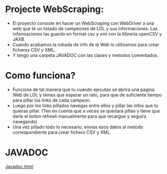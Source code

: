 # Projecte WebScraping:

- El proyecto consiste en hacer un WebScraping con WebDriver a una web que té un listado de campeones de LOL y sus informaciones. Las informaciones las guardo en format csv y xml con la llibreria openCSV y JAXB.
- Cuando acabamos la robada de info de la Web lo utilizamos para crear ficheros CSV y XML.
- Y tengo una carpeta JAVADOC con las clases y metodos comentados.

# Como funciona?

- Funciona de tal manera que tu cuando ejecutas se abrira una pagina Web de LOL y tienes que esperar un rato, para que de suficiente tiempo para pillar los links de cada campeon.
- Luego por los links pillados navegas entre ellos y pillar las infos que tu quieras pillar. (Ten en cuenta que a veces se quedara pillao y tiene que darle el boton refresh manualmente para que recargue y seguira navegando)
- Una vez pillado todo lo necesario, envias esos datos al metodo correspondiente para crear fichero CSV y XML.


# JAVADOC
[Javadoc.html](https://github.com/Xiaochaoy/WebScrapping/tree/master/src/main/JavaDoc)	